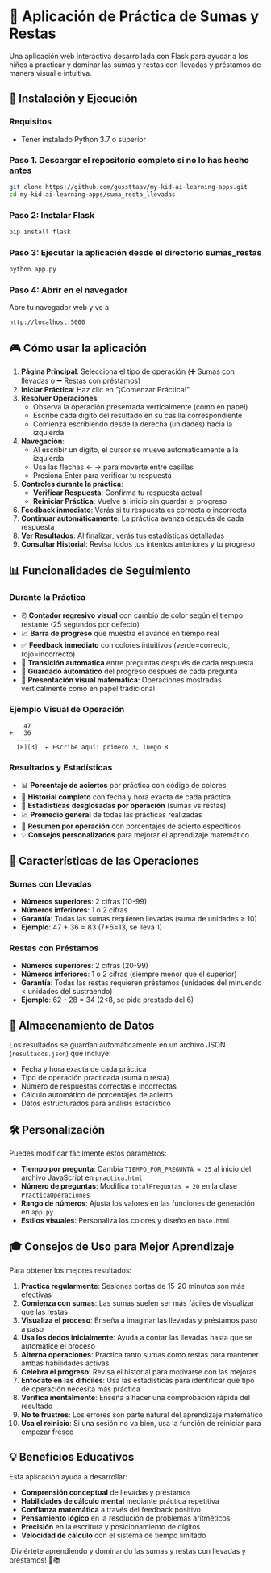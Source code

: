 # 🧮 Aplicación de Práctica de Sumas y Restas

Una aplicación web interactiva desarrollada con Flask para ayudar a los niños a practicar y dominar las sumas y restas con llevadas y préstamos de manera visual e intuitiva.

## 🚀 Instalación y Ejecución

### Requisitos
- Tener instalado Python 3.7 o superior

### Paso 1. Descargar el repositorio completo si no lo has hecho antes
```bash
git clone https://github.com/gussttaav/my-kid-ai-learning-apps.git
cd my-kid-ai-learning-apps/suma_resta_llevadas
```

### Paso 2: Instalar Flask
```bash
pip install flask
```

### Paso 3: Ejecutar la aplicación desde el directorio sumas_restas
```bash
python app.py
```

### Paso 4: Abrir en el navegador
Abre tu navegador web y ve a:
```
http://localhost:5000
```

## 🎮 Cómo usar la aplicación

1. **Página Principal**: Selecciona el tipo de operación (➕ Sumas con llevadas o ➖ Restas con préstamos)
2. **Iniciar Práctica**: Haz clic en "¡Comenzar Práctica!"
3. **Resolver Operaciones**: 
   - Observa la operación presentada verticalmente (como en papel)
   - Escribe cada dígito del resultado en su casilla correspondiente
   - Comienza escribiendo desde la derecha (unidades) hacia la izquierda
4. **Navegación**: 
   - Al escribir un dígito, el cursor se mueve automáticamente a la izquierda
   - Usa las flechas ← → para moverte entre casillas
   - Presiona Enter para verificar tu respuesta
5. **Controles durante la práctica**:
   - **Verificar Respuesta**: Confirma tu respuesta actual
   - **Reiniciar Práctica**: Vuelve al inicio sin guardar el progreso
6. **Feedback inmediato**: Verás si tu respuesta es correcta o incorrecta
7. **Continuar automáticamente**: La práctica avanza después de cada respuesta
8. **Ver Resultados**: Al finalizar, verás tus estadísticas detalladas
9. **Consultar Historial**: Revisa todos tus intentos anteriores y tu progreso

## 📊 Funcionalidades de Seguimiento

### Durante la Práctica
- ⏰ **Contador regresivo visual** con cambio de color según el tiempo restante (25 segundos por defecto)
- 📈 **Barra de progreso** que muestra el avance en tiempo real
- ✅ **Feedback inmediato** con colores intuitivos (verde=correcto, rojo=incorrecto)
- 🔄 **Transición automática** entre preguntas después de cada respuesta
- 💾 **Guardado automático** del progreso después de cada pregunta
- 🎯 **Presentación visual matemática**: Operaciones mostradas verticalmente como en papel tradicional

### Ejemplo Visual de Operación
```
    47
+   36
  ----
  [8][3]  ← Escribe aquí: primero 3, luego 8
```

### Resultados y Estadísticas
- 📊 **Porcentaje de aciertos** por práctica con código de colores
- 📅 **Historial completo** con fecha y hora exacta de cada práctica
- 🎯 **Estadísticas desglosadas por operación** (sumas vs restas)
- 📈 **Promedio general** de todas las prácticas realizadas
- 📝 **Resumen por operación** con porcentajes de acierto específicos
- 💡 **Consejos personalizados** para mejorar el aprendizaje matemático

## 🔢 Características de las Operaciones

### Sumas con Llevadas
- **Números superiores**: 2 cifras (10-99)
- **Números inferiores**: 1 o 2 cifras
- **Garantía**: Todas las sumas requieren llevadas (suma de unidades ≥ 10)
- **Ejemplo**: 47 + 36 = 83 (7+6=13, se lleva 1)

### Restas con Préstamos
- **Números superiores**: 2 cifras (20-99)
- **Números inferiores**: 1 o 2 cifras (siempre menor que el superior)
- **Garantía**: Todas las restas requieren préstamos (unidades del minuendo < unidades del sustraendo)
- **Ejemplo**: 62 - 28 = 34 (2<8, se pide prestado del 6)

## 💾 Almacenamiento de Datos

Los resultados se guardan automáticamente en un archivo JSON (`resultados.json`) que incluye:

- Fecha y hora exacta de cada práctica
- Tipo de operación practicada (suma o resta)
- Número de respuestas correctas e incorrectas
- Cálculo automático de porcentajes de acierto
- Datos estructurados para análisis estadístico

## 🛠️ Personalización

Puedes modificar fácilmente estos parámetros:

- **Tiempo por pregunta**: Cambia `TIEMPO_POR_PREGUNTA = 25` al inicio del archivo JavaScript en `practica.html`
- **Número de preguntas**: Modifica `totalPreguntas = 20` en la clase `PracticaOperaciones`
- **Rango de números**: Ajusta los valores en las funciones de generación en `app.py`
- **Estilos visuales**: Personaliza los colores y diseño en `base.html`

## 🎓 Consejos de Uso para Mejor Aprendizaje

Para obtener los mejores resultados:

1. **Practica regularmente**: Sesiones cortas de 15-20 minutos son más efectivas
2. **Comienza con sumas**: Las sumas suelen ser más fáciles de visualizar que las restas
3. **Visualiza el proceso**: Enseña a imaginar las llevadas y préstamos paso a paso
4. **Usa los dedos inicialmente**: Ayuda a contar las llevadas hasta que se automatice el proceso
5. **Alterna operaciones**: Practica tanto sumas como restas para mantener ambas habilidades activas
6. **Celebra el progreso**: Revisa el historial para motivarse con las mejoras
7. **Enfócate en las difíciles**: Usa las estadísticas para identificar qué tipo de operación necesita más práctica
8. **Verifica mentalmente**: Enseña a hacer una comprobación rápida del resultado
9. **No te frustres**: Los errores son parte natural del aprendizaje matemático
10. **Usa el reinicio**: Si una sesión no va bien, usa la función de reiniciar para empezar fresco

## 💡 Beneficios Educativos

Esta aplicación ayuda a desarrollar:

- **Comprensión conceptual** de llevadas y préstamos
- **Habilidades de cálculo mental** mediante práctica repetitiva
- **Confianza matemática** a través del feedback positivo
- **Pensamiento lógico** en la resolución de problemas aritméticos
- **Precisión** en la escritura y posicionamiento de dígitos
- **Velocidad de cálculo** con el sistema de tiempo limitado

¡Diviértete aprendiendo y dominando las sumas y restas con llevadas y préstamos! 🎯📚